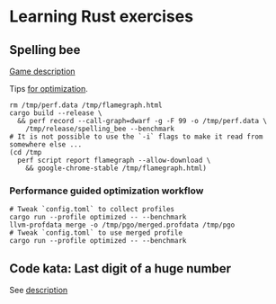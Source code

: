 # Learning Rust exercises

## Spelling bee

[Game description](https://www.nytimes.com/2023/09/11/crosswords/getting-to-genius-part-1.html)

Tips [for optimization](https://nnethercote.github.io/perf-book/title-page.html).

```
rm /tmp/perf.data /tmp/flamegraph.html
cargo build --release \
  && perf record --call-graph=dwarf -g -F 99 -o /tmp/perf.data \
    /tmp/release/spelling_bee --benchmark
# It is not possible to use the `-i` flags to make it read from somewhere else ...
(cd /tmp
  perf script report flamegraph --allow-download \
    && google-chrome-stable /tmp/flamegraph.html)
```

### Performance guided optimization workflow

```
# Tweak `config.toml` to collect profiles
cargo run --profile optimized -- --benchmark
llvm-profdata merge -o /tmp/pgo/merged.profdata /tmp/pgo
# Tweak `config.toml` to use merged profile
cargo run --profile optimized -- --benchmark
```

## Code kata: Last digit of a huge number

See [description](https://www.codewars.com/kata/5518a860a73e708c0a000027)

